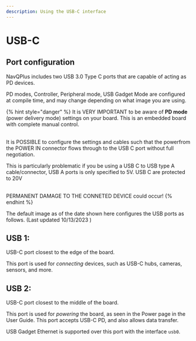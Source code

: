 ```yaml
---
description: Using the USB-C interface
---
```


# USB-C

## Port configuration

NavQPlus includes two USB 3.0 Type C ports that are capable of acting as PD devices.

PD modes, Controller, Peripheral mode, USB Gadget Mode are configured at compile time, and may change depending on what image you are using.&#x20;

{% hint style="danger" %}
It is VERY IMPORTANT to be aware of **PD mode** (power delivery mode) settings on your board. This is an embedded board with complete manual control.&#x20;

\
It is POSSIBLE to configure the settings and cables such that the powerfrom the POWER IN connector flows through to the USB C port without full negotiation.&#x20;

This is particularly problematic if you be using a USB C to USB type A cable/connector, USB A ports is only specified to 5V. USB C are protected to 20V &#x20;

\
PERMANENT DAMAGE TO THE CONNETED DEVICE could occur!
{% endhint %}

The default image as of the date shown here configures the USB ports as follows. (Last updated 10/13/2023 )

## USB 1:&#x20;

USB-C port closest to the edge of the board.&#x20;

This port is used for _connecting_ devices, such as USB-C hubs, cameras, sensors, and more.

## USB 2:&#x20;

USB-C port closest to the middle of the board.&#x20;

This port is used for _powering_ the board, as seen in the Power page in the User Guide. This port accepts USB-C PD, and also allows data transfer.&#x20;

USB Gadget Ethernet is supported over this port with the interface `usb0`.
